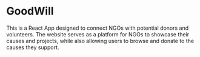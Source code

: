 # GoodWill
 This is a React App designed to connect NGOs with potential donors and volunteers. The website serves as a platform for NGOs to showcase their causes and projects, while also allowing users to browse and donate to the causes they support.
